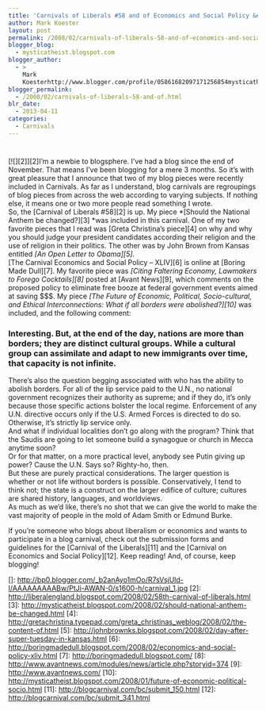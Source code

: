 ```yaml
---
title: 'Carnivals of Liberals #58 and of Economics and Social Policy &#8211; XLIV'
author: Mark Koester
layout: post
permalink: /2008/02/carnivals-of-liberals-58-and-of-economics-and-social-policy-xliv.html
blogger_blog:
  - mysticatheist.blogspot.com
blogger_author:
  - >
    Mark
    Koesterhttp://www.blogger.com/profile/05861682097171256854mysticatheist@gmail.com
blogger_permalink:
  - /2008/02/carnivals-of-liberals-58-and-of.html
blr_date:
  - 2013-04-11
categories:
  - Carnivals
---
```

# 

[![][2]][2]I’m a newbie to blogsphere. I’ve had a blog since the end of November. That means I’ve been blogging for a mere 3 months. So it’s with great pleasure that I announce that two of my blog pieces were recently included in Carnivals. As far as I understand, blog carnivals are regroupings of blog pieces from across the web according to varying subjects. If nothing else, it means one or two more people read something I wrote.  
So, the [Carnival of Liberals #58][2] is up. My piece *[Should the National Anthem be changed?][3] *was included in this carnival. One of my two favorite pieces that I read was [Greta Christina’s piece][4] on why and why you should judge your president candidates according their religion and the use of religion in their politics. The other was by John Brown from Kansas entitled *[An Open Letter to Obama][5]*.  
[The Carnival Economics and Social Policy – XLIV][6] is online at [Boring Made Dull][7]. My favorite piece was *[Citing Faltering Economy, Lawmakers to Forego Cocktails][8]* posted at [Avant News][9], which comments on the proposed policy to eliminate free booze at federal government events aimed at saving $$$. My piece *[The Future of Economic, Political, Socio-cultural, and Ethical Interconnections: What if all borders were abolished?][10]* was included, and the following comment:   
### Interesting. But, at the end of the day, nations are more than borders; they are distinct cultural groups. While a cultural group can assimilate and adapt to new immigrants over time, that capacity is not infinite.  
There’s also the question begging associated with who has the ability to abolish borders. For all of the lip service paid to the U.N., no national government recognizes their authority as supreme; and if they do, it’s only because those specific actions bolster the local regime. Enforcement of any U.N. directive occurs only if the U.S. Armed Forces is directed to do so. Otherwise, it’s strictly lip service only.  
And what if individual localities don’t go along with the program? Think that the Saudis are going to let someone build a synagogue or church in Mecca anytime soon?  
Or for that matter, on a more practical level, anybody see Putin giving up power? Cause the U.N. Says so? Righty-ho, then.  
But these are purely practical considerations. The larger question is whether or not life without borders is possible. Conservatively, I tend to think not; the state is a construct on the larger edifice of culture; cultures are shared history, languages, and worldviews.  
As much as we’d like, there’s no shot that we can give the world to make the vast majority of people in the mold of Adam Smith or Edmund Burke.

If you’re someone who blogs about liberalism or economics and wants to participate in a blog carnival, check out the submission forms and guidelines for the [Carnival of the Liberals][11] and the [Carnival on Economics and Social Policy][12]. Keep reading! And, of course, keep blogging!  


 []: http://bp0.blogger.com/_b2anAyo1mOo/R7sVsjUld-I/AAAAAAAAABw/PtJi-AWAN-0/s1600-h/carnival_1.jpg
 [2]: http://liberalengland.blogspot.com/2008/02/58th-carnival-of-liberals.html
 [3]: http://mysticatheist.blogspot.com/2008/02/should-national-anthem-be-changed.html
 [4]: http://gretachristina.typepad.com/greta_christinas_weblog/2008/02/the-content-of.html
 [5]: http://johnbrownks.blogspot.com/2008/02/day-after-super-tuesday-in-kansas.html
 [6]: http://boringmadedull.blogspot.com/2008/02/economics-and-social-policy-xliv.html
 [7]: http://boringmadedull.blogspot.com/
 [8]: http://www.avantnews.com/modules/news/article.php?storyid=374
 [9]: http://www.avantnews.com/
 [10]: http://mysticatheist.blogspot.com/2008/01/future-of-economic-political-socio.html
 [11]: http://blogcarnival.com/bc/submit_150.html
 [12]: http://blogcarnival.com/bc/submit_341.html